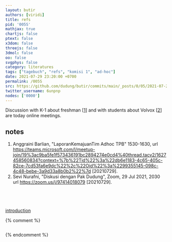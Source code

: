 ```yaml
---
layout: butir
authors: [viridi]
title: refs
pid: '005S'
mathjax: true
chartjs: false
ptext: false
x3dom: false
threejs: false
3dmol: false
oo: false
svgphys: false
category: literatures
tags: ["tagebuch", "refs", "komisi 1", "ad-hoc"]
date: 2021-07-29 23:20:00 +0700
permalink: /005S
src: https://github.com/dudung/butir/commits/main/_posts/0/05/2021-07-29-refs.md
twitter_username: 6unpnp
nodes: ['0000']
---
```

Discussion with K-1 about freshman [[1](#r01)] and with students about Volvox [[2](#r02)] are today online meetings.

## notes
1. <a name="r01"></a>Anggraini Barlian, "LaporanKemajuanTim Adhoc TPB"
1530-1630, 
url <https://teams.microsoft.com/l/meetup-join/19%3ac9ba5fe1f573436191bc2894274e0cd4%40thread.tacv2/1627458560834?context=%7b%22Tid%22%3a%22db6e1183-4c65-405c-82ce-7cd53fa6e9dc%22%2c%22Oid%22%3a%2299355145-098c-4c48-bebe-3a9d33a8b0b2%22%7d> [20210729].
2. <a name="r02"></a>Sevi Nurafni, "Diskusi dengan Pak Dudung", Zoom, 29 Jul 2021, 2030 url <https://zoom.us/j/97414018079> [20210729]. 

## &nbsp;
[introduction](0000)

{% comment %}
```
```
{% endcomment %}
